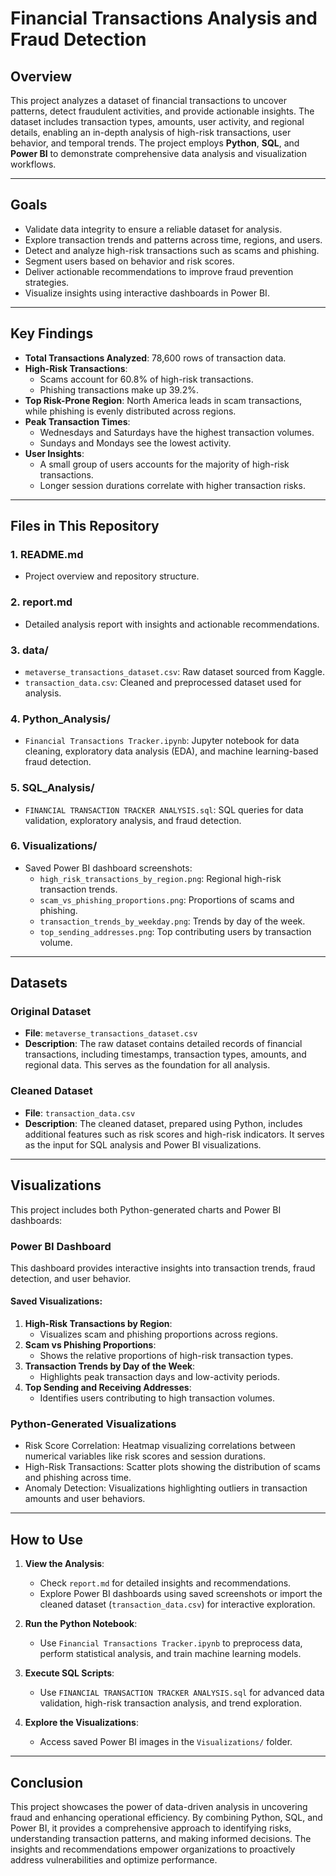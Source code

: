 # Financial Transactions Analysis and Fraud Detection

## Overview
This project analyzes a dataset of financial transactions to uncover patterns, detect fraudulent activities, and provide actionable insights. The dataset includes transaction types, amounts, user activity, and regional details, enabling an in-depth analysis of high-risk transactions, user behavior, and temporal trends. The project employs **Python**, **SQL**, and **Power BI** to demonstrate comprehensive data analysis and visualization workflows.

---

## Goals
- Validate data integrity to ensure a reliable dataset for analysis.
- Explore transaction trends and patterns across time, regions, and users.
- Detect and analyze high-risk transactions such as scams and phishing.
- Segment users based on behavior and risk scores.
- Deliver actionable recommendations to improve fraud prevention strategies.
- Visualize insights using interactive dashboards in Power BI.

---

## Key Findings
- **Total Transactions Analyzed**: 78,600 rows of transaction data.
- **High-Risk Transactions**:
  - Scams account for 60.8% of high-risk transactions.
  - Phishing transactions make up 39.2%.
- **Top Risk-Prone Region**: North America leads in scam transactions, while phishing is evenly distributed across regions.
- **Peak Transaction Times**:
  - Wednesdays and Saturdays have the highest transaction volumes.
  - Sundays and Mondays see the lowest activity.
- **User Insights**:
  - A small group of users accounts for the majority of high-risk transactions.
  - Longer session durations correlate with higher transaction risks.

---

## Files in This Repository
### 1. **README.md**
- Project overview and repository structure.

### 2. **report.md**
- Detailed analysis report with insights and actionable recommendations.

### 3. **data/**
- `metaverse_transactions_dataset.csv`: Raw dataset sourced from Kaggle.
- `transaction_data.csv`: Cleaned and preprocessed dataset used for analysis.

### 4. **Python_Analysis/**
- `Financial Transactions Tracker.ipynb`: Jupyter notebook for data cleaning, exploratory data analysis (EDA), and machine learning-based fraud detection.

### 5. **SQL_Analysis/**
- `FINANCIAL TRANSACTION TRACKER ANALYSIS.sql`: SQL queries for data validation, exploratory analysis, and fraud detection.

### 6. **Visualizations/**
- Saved Power BI dashboard screenshots:
  - `high_risk_transactions_by_region.png`: Regional high-risk transaction trends.
  - `scam_vs_phishing_proportions.png`: Proportions of scams and phishing.
  - `transaction_trends_by_weekday.png`: Trends by day of the week.
  - `top_sending_addresses.png`: Top contributing users by transaction volume.

---

## Datasets
### Original Dataset
- **File**: `metaverse_transactions_dataset.csv`
- **Description**: The raw dataset contains detailed records of financial transactions, including timestamps, transaction types, amounts, and regional data. This serves as the foundation for all analysis.

### Cleaned Dataset
- **File**: `transaction_data.csv`
- **Description**: The cleaned dataset, prepared using Python, includes additional features such as risk scores and high-risk indicators. It serves as the input for SQL analysis and Power BI visualizations.

---

## Visualizations
This project includes both Python-generated charts and Power BI dashboards:

### Power BI Dashboard
This dashboard provides interactive insights into transaction trends, fraud detection, and user behavior.

#### Saved Visualizations:
1. **High-Risk Transactions by Region**:
   - Visualizes scam and phishing proportions across regions.
2. **Scam vs Phishing Proportions**:
   - Shows the relative proportions of high-risk transaction types.
3. **Transaction Trends by Day of the Week**:
   - Highlights peak transaction days and low-activity periods.
4. **Top Sending and Receiving Addresses**:
   - Identifies users contributing to high transaction volumes.

### Python-Generated Visualizations
- Risk Score Correlation: Heatmap visualizing correlations between numerical variables like risk scores and session durations.
- High-Risk Transactions: Scatter plots showing the distribution of scams and phishing across time.
- Anomaly Detection: Visualizations highlighting outliers in transaction amounts and user behaviors.

---

## How to Use
1. **View the Analysis**:
   - Check `report.md` for detailed insights and recommendations.
   - Explore Power BI dashboards using saved screenshots or import the cleaned dataset (`transaction_data.csv`) for interactive exploration.

2. **Run the Python Notebook**:
   - Use `Financial Transactions Tracker.ipynb` to preprocess data, perform statistical analysis, and train machine learning models.

3. **Execute SQL Scripts**:
   - Use `FINANCIAL TRANSACTION TRACKER ANALYSIS.sql` for advanced data validation, high-risk transaction analysis, and trend exploration.

4. **Explore the Visualizations**:
   - Access saved Power BI images in the `Visualizations/` folder.

---

## Conclusion
This project showcases the power of data-driven analysis in uncovering fraud and enhancing operational efficiency. By combining Python, SQL, and Power BI, it provides a comprehensive approach to identifying risks, understanding transaction patterns, and making informed decisions. The insights and recommendations empower organizations to proactively address vulnerabilities and optimize performance.
